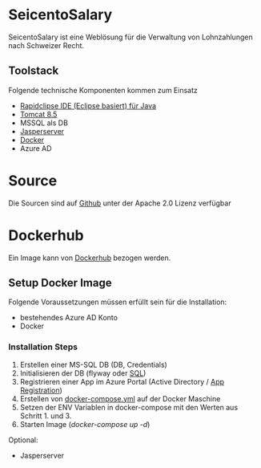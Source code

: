 # SeicentoSalary
SeicentoSalary ist eine Weblösung für die Verwaltung von Lohnzahlungen nach Schweizer Recht.

## Toolstack
Folgende technische Komponenten kommen zum Einsatz
* [Rapidclipse IDE (Eclipse basiert) für Java](http://rapidclipse.com)
* [Tomcat 8.5](https://tomcat.apache.org/download-80.cgi)
* MSSQL als DB
* [Jasperserver](https://community.jaspersoft.com/project/jasperreports-server)
* [Docker](https://docker.com)
* Azure AD
 
# Source
Die Sourcen sind auf [Github](https://github.com/jmurighub/SeicentoSalary) unter der Apache 2.0 Lizenz verfügbar

# Dockerhub
Ein Image kann von [Dockerhub](https://cloud.docker.com/repository/docker/jmurihub/seicentosalary/general) bezogen werden.

## Setup Docker Image
Folgende Voraussetzungen müssen erfüllt sein für die Installation:
* bestehendes Azure AD Konto
* Docker

### Installation Steps
1. Erstellen einer MS-SQL DB (DB, Credentials)
2. Initialisieren der DB (flyway oder [SQL](https://github.com/jmurighub/SeicentoSalary/tree/master/flyway)) 
3. Registrieren einer App im Azure Portal (Active Directory / [App Registration](https://docs.microsoft.com/en-us/azure/active-directory/develop/quickstart-register-app))
4. Erstellen von [docker-compose.yml](https://github.com/jmurighub/SeicentoSalary/blob/master/docker/docker-compose.yml) auf der Docker Maschine
5. Setzen der ENV Variablen in docker-compose mit den Werten aus Schritt 1. und 3.
6. Starten Image (_docker-compose up -d_)

Optional:
* Jasperserver